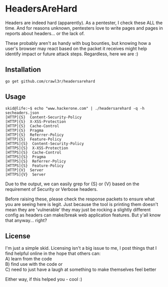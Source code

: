 # HeadersAreHard  
  
Headers are indeed hard (apparently). As a pentester, I check these ALL the time. And for reasons unknown, pentesters love to write pages and pages in reports about headers... or the lack of.  
  
These probably aren't as handy with bug bounties, but knowing how a user's browser may react based on the packet it receives might help identify impact or future attack steps. Regardless, here we are :)  
  
## Installation  
  
```
go get github.com/crawl3r/headersarehard    
```
  
## Usage  
  
```
skid@life:~$ echo "www.hackerone.com" | ./headersarehard -q -h secheaders.json 
[HTTP]{S}  Content-Security-Policy
[HTTP]{S}  X-XSS-Protection
[HTTP]{S}  Cache-Control
[HTTP]{S}  Pragma
[HTTP]{S}  Referrer-Policy
[HTTP]{S}  Feature-Policy
[HTTPS]{S}  Content-Security-Policy
[HTTPS]{S}  X-XSS-Protection
[HTTPS]{S}  Cache-Control
[HTTPS]{S}  Pragma
[HTTPS]{S}  Referrer-Policy
[HTTPS]{S}  Feature-Policy
[HTTP]{V}  Server
[HTTPS]{V}  Server  
```
  
Due to the output, we can easily grep for {S} or {V} based on the requirement of Security or Verbose headers.  
  
Before raising these, please check the response packets to ensure what you are seeing here is legit. Just because the tool is printing them doesn't mean they are 'vulnerable' they may just be rocking a slightly different config as headers can make/break web application features. But y'all know that anyway... right?  
  
## License  
  
I'm just a simple skid. Licensing isn't a big issue to me, I post things that I find helpful online in the hope that others can:  
A) learn from the code  
B) find use with the code or  
C) need to just have a laugh at something to make themselves feel better  
  
Either way, if this helped you - cool :)  
